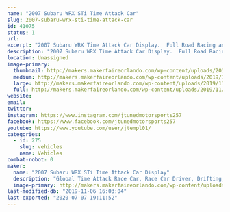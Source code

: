 ```yaml
---
name: "2007 Subaru WRX STi Time Attack Car"
slug: 2007-subaru-wrx-sti-time-attack-car
id: 41075
status: 1
url: 
excerpt: "2007 Subaru WRX Time Attack Car Display.  Full Road Racing and Time Attack Build that compete's all over the US in racing events.  Base out of Orlando FL."
description: "2007 Subaru WRX Time Attack Car Display.  Full Road Racing and Time Attack Build that compete's all over the US in racing events.  Base out of Orlando FL."
location: Unassigned
image-primary:
  thumbnail: http://makers.makerfaireorlando.com/wp-content/uploads/2019/11/20180512-BV8K7277-1-150x150.jpg
  medium: http://makers.makerfaireorlando.com/wp-content/uploads/2019/11/20180512-BV8K7277-1-300x200.jpg
  large: http://makers.makerfaireorlando.com/wp-content/uploads/2019/11/20180512-BV8K7277-1-1024x683.jpg
  full: http://makers.makerfaireorlando.com/wp-content/uploads/2019/11/20180512-BV8K7277-1.jpg
website: 
email: 
twitter: 
instagram: https://www.instagram.com/jtunedmotorsports257
facebook: https://www.facebook.com/jtunedmotorsports257
youtube: https://www.youtube.com/user/jtempl01/
categories:
  - id: 275
    slug: vehicles
    name: Vehicles
combat-robot: 0
maker:
  name: "2007 Subaru WRX STi Time Attack Car Display"
  description: "Global Time Attack Race Car, Race Car Driver, Drifting, Road Racing, Time Attack"
  image-primary: http://makers.makerfaireorlando.com/wp-content/uploads/2019/11/20180512-BV8K7277-1024x683.jpg
last-modified-db: "2019-11-06 16:03:04"
last-exported: "2020-07-07 19:11:52"
---
```

